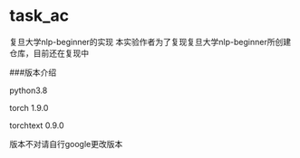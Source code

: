 # task_ac
复旦大学nlp-beginner的实现
本实验作者为了复现复旦大学nlp-beginner所创建仓库，目前还在复现中

###版本介绍

python3.8

torch 1.9.0

torchtext 0.9.0

版本不对请自行google更改版本